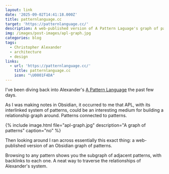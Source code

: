 ```yaml
---
layout: link
date: '2025-09-02T14:41:18.000Z'
title: patternlanguage.cc
target: 'https://patternlanguage.cc/'
description: A web-published version of A Pattern Laguage's graph of pattern relationships.
img: /images/post-images/apl-graph.jpg
categories: blog
tags:
  - Christopher Alexander
  - architecture
  - design
links:
  - url: 'https://patternlanguage.cc/'
    title: patternlanguage.cc
    icon: "\U0001F4DA"
---
```


I've been diving back into Alexander's [A Pattern Language](/books/alexander-a-pattern-language/ "Christopher Alexander, A Pattern Language") the past few days.

As I was making notes in Obsidian, it occurred to me that APL, with its interlinked system of patterns, could be an interesting medium for building a relationship graph around. Patterns connected to patterns.

{% include image.html file="apl-graph.jpg" description="A graph of patterns" caption="no" %}

Then looking around I ran across essentially this exact thing: a web-published version of an Obsidian graph of patterns.

Browsing to any pattern shows you the subgraph of adjacent patterns, with backlinks to each one. A neat way to traverse the relationships of Alexander's system.
